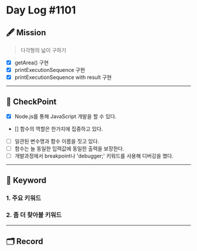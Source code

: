 # Day Log #1101

## 🖋 Mission
> 다각형의 넓이 구하기
- [X] getArea() 구현
- [X] printExecutionSequence 구현
- [X] printExecutionSequence with result 구현
---
## 📌 CheckPoint
- [X] Node.js를 통해 JavaScript 개발을 할 수 있다.
- [] 함수의 역할은 한가지에 집중하고 있다.
- [ ] 일관된 변수명과 함수 이름을 짓고 있다.
- [ ] 함수는 늘 동일한 입력값에 동일한 출력을 보장한다.
- [ ] 개발과정에서 breakpoint나 'debugger;' 키워드를 사용해 디버깅을 했다.
---
## 🔖 Keyword
### 1. 주요 키워드
### 2. 좀 더 찾아볼 키워드
---
## 🗂 Record
